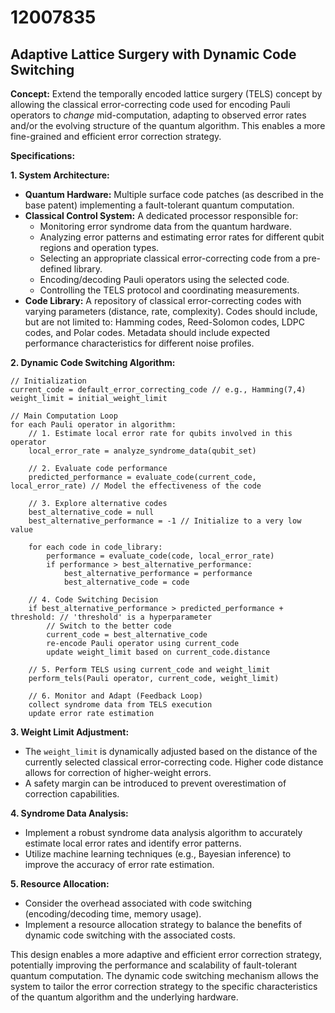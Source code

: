 # 12007835

## Adaptive Lattice Surgery with Dynamic Code Switching

**Concept:** Extend the temporally encoded lattice surgery (TELS) concept by allowing the classical error-correcting code used for encoding Pauli operators to *change* mid-computation, adapting to observed error rates and/or the evolving structure of the quantum algorithm. This enables a more fine-grained and efficient error correction strategy.

**Specifications:**

**1. System Architecture:**

*   **Quantum Hardware:**  Multiple surface code patches (as described in the base patent) implementing a fault-tolerant quantum computation.
*   **Classical Control System:**  A dedicated processor responsible for:
    *   Monitoring error syndrome data from the quantum hardware.
    *   Analyzing error patterns and estimating error rates for different qubit regions and operation types.
    *   Selecting an appropriate classical error-correcting code from a pre-defined library.
    *   Encoding/decoding Pauli operators using the selected code.
    *   Controlling the TELS protocol and coordinating measurements.
*   **Code Library:**  A repository of classical error-correcting codes with varying parameters (distance, rate, complexity).  Codes should include, but are not limited to:  Hamming codes, Reed-Solomon codes, LDPC codes, and Polar codes.  Metadata should include expected performance characteristics for different noise profiles.

**2. Dynamic Code Switching Algorithm:**

```pseudocode
// Initialization
current_code = default_error_correcting_code // e.g., Hamming(7,4)
weight_limit = initial_weight_limit

// Main Computation Loop
for each Pauli operator in algorithm:
    // 1. Estimate local error rate for qubits involved in this operator
    local_error_rate = analyze_syndrome_data(qubit_set)

    // 2. Evaluate code performance
    predicted_performance = evaluate_code(current_code, local_error_rate) // Model the effectiveness of the code

    // 3. Explore alternative codes
    best_alternative_code = null
    best_alternative_performance = -1 // Initialize to a very low value

    for each code in code_library:
        performance = evaluate_code(code, local_error_rate)
        if performance > best_alternative_performance:
            best_alternative_performance = performance
            best_alternative_code = code

    // 4. Code Switching Decision
    if best_alternative_performance > predicted_performance + threshold: // 'threshold' is a hyperparameter
        // Switch to the better code
        current_code = best_alternative_code
        re-encode Pauli operator using current_code
        update weight_limit based on current_code.distance

    // 5. Perform TELS using current_code and weight_limit
    perform_tels(Pauli operator, current_code, weight_limit)

    // 6. Monitor and Adapt (Feedback Loop)
    collect syndrome data from TELS execution
    update error rate estimation
```

**3.  Weight Limit Adjustment:**

*   The `weight_limit` is dynamically adjusted based on the distance of the currently selected classical error-correcting code. Higher code distance allows for correction of higher-weight errors.
*   A safety margin can be introduced to prevent overestimation of correction capabilities.

**4.  Syndrome Data Analysis:**

*   Implement a robust syndrome data analysis algorithm to accurately estimate local error rates and identify error patterns.
*   Utilize machine learning techniques (e.g., Bayesian inference) to improve the accuracy of error rate estimation.

**5.  Resource Allocation:**

*   Consider the overhead associated with code switching (encoding/decoding time, memory usage).
*   Implement a resource allocation strategy to balance the benefits of dynamic code switching with the associated costs.



This design enables a more adaptive and efficient error correction strategy, potentially improving the performance and scalability of fault-tolerant quantum computation. The dynamic code switching mechanism allows the system to tailor the error correction strategy to the specific characteristics of the quantum algorithm and the underlying hardware.